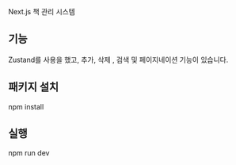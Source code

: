 Next.js 책 관리 시스템

## 기능
Zustand를 사용을 했고, 추가, 삭제 , 검색 및 페이지네이션 기능이 있습니다. 

## 패키지 설치
npm install

## 실행 
npm run dev